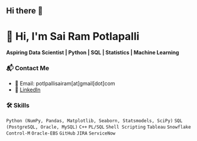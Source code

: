 ## Hi there 👋

<!--
**sai-ram-potlapalli/sai-ram-potlapalli** is a ✨ _special_ ✨ repository because its `README.md` (this file) appears on your GitHub profile.

Here are some ideas to get you started:

- 🔭 I’m currently working on ...
- 🌱 I’m currently learning ...
- 👯 I’m looking to collaborate on ...
- 🤔 I’m looking for help with ...
- 💬 Ask me about ...
- 📫 How to reach me: ...
- 😄 Pronouns: ...
- ⚡ Fun fact: ...
-->
# 👋 Hi, I'm Sai Ram Potlapalli
**Aspiring Data Scientist | Python | SQL | Statistics | Machine Learning**

### 📬 Contact Me
- 📧 Email: potlpallisairam[at]gmail[dot]com
- 💼 [LinkedIn](https://linkedin.com/in/sai-ram-potlapalli)


### 🛠️ Skills

`Python (NumPy, Pandas, Matplotlib, Seaborn, Statsmodels, SciPy)` `SQL (PostgreSQL, Oracle, MySQL)` `C++` `PL/SQL` `Shell Scripting`
`Tableau` `Snowflake` `Control-M` `Oracle-EBS` `GitHub` `JIRA` `ServiceNow`

